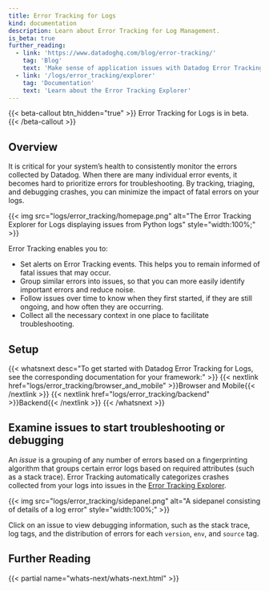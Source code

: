 ```yaml
---
title: Error Tracking for Logs
kind: documentation
description: Learn about Error Tracking for Log Management.
is_beta: true
further_reading:
  - link: 'https://www.datadoghq.com/blog/error-tracking/'
    tag: 'Blog'
    text: 'Make sense of application issues with Datadog Error Tracking'
  - link: '/logs/error_tracking/explorer'
    tag: 'Documentation'
    text: 'Learn about the Error Tracking Explorer'
---
```


{{< beta-callout btn_hidden="true" >}}
  Error Tracking for Logs is in beta.
{{< /beta-callout >}} 

## Overview

It is critical for your system’s health to consistently monitor the errors collected by Datadog. When there are many individual error events, it becomes hard to prioritize errors for troubleshooting. By tracking, triaging, and debugging crashes, you can minimize the impact of fatal errors on your logs. 

{{< img src="logs/error_tracking/homepage.png" alt="The Error Tracking Explorer for Logs displaying issues from Python logs" style="width:100%;" >}}

Error Tracking enables you to:

- Set alerts on Error Tracking events. This helps you to remain informed of fatal issues that may occur.
- Group similar errors into issues, so that you can more easily identify important errors and reduce noise.
- Follow issues over time to know when they first started, if they are still ongoing, and how often they are occurring.
- Collect all the necessary context in one place to facilitate troubleshooting.

## Setup

{{< whatsnext desc="To get started with Datadog Error Tracking for Logs, see the corresponding documentation for your framework:" >}}
    {{< nextlink href="logs/error_tracking/browser_and_mobile" >}}Browser and Mobile{{< /nextlink >}}
    {{< nextlink href="logs/error_tracking/backend" >}}Backend{{< /nextlink >}}
{{< /whatsnext >}}

## Examine issues to start troubleshooting or debugging

An *issue* is a grouping of any number of errors based on a fingerprinting algorithm that groups certain error logs based on required attributes (such as a stack trace). Error Tracking automatically categorizes crashes collected from your logs into issues in the [Error Tracking Explorer][1]. 

{{< img src="logs/error_tracking/sidepanel.png" alt="A sidepanel consisting of details of a log error" style="width:100%;" >}}

Click on an issue to view debugging information, such as the stack trace, log tags, and the distribution of errors for each `version`, `env`, and `source` tag. 

## Further Reading

{{< partial name="whats-next/whats-next.html" >}}

[1]: /logs/error_tracking/explorer
